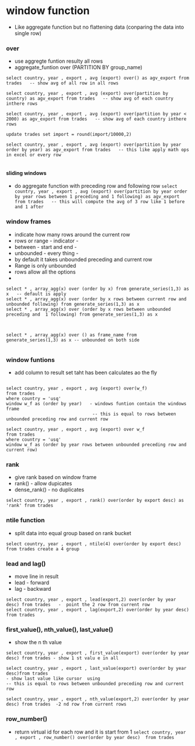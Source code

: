 # window function
- Like aggregate function but no flattening data (conparing the data into single row)
### over
- use aggregte funtion resulty all rows
- aggregate_funtion over (PARTITION BY group_name)
```
select country, year , export , avg (export) over() as agv_export from trades   -- show avg of all row in all rows

select country, year , export , avg (export) over(partition by country) as agv_export from trades   -- show avg of each country inthere rows

select country, year , export , avg (export) over(partition by year < 2000) as agv_export from trades   -- show avg of each country inthere rows

update trades set import = round(import/10000,2)

select country, year , export , avg (export) over(partition by year order by year) as agv_export from trades   -- this like apply math ops in excel or every row


```
#### sliding windows
- do aggregate function with preceding row and following row
` select country, year , export , avg (export) over(partition by year order by year rows between 1 preceding and 1 following) as agv_export from trades   -- this will compute the avg of 3 row like 1 before and 1 after `

### window frames 
- indicate how many rows around the current row
- rows or range - indicator - 
- between - start and end - 
- unbounded - every thing -
- by default it takes unbounded preceding and current row
- Range is only unbounded
- rows allow all the options
- 
``` 
select * , array_agg(x) over (order by x) from generate_series(1,3) as x   -- default is apply
select * , array_agg(x) over (order by x rows between current row and unbounded following) from generate_series(1,3) as x  
select * , array_agg(x) over (order by x rows between unbounded preceding and  1 following) from generate_series(1,3) as x



select * , array_agg(x) over () as frame_name from generate_series(1,3) as x -- unbounded on both side


```

### window funtions
- add column to result set taht has been calculates ao the fly
```

select country, year , export , avg (export) over(w_f)
from trades
where country = 'usq'
window w_f as (order by year)   - windows funtion contain the windows frame
                                 -- this is equal to rows between unbounded preceding row and current row

select country, year , export , avg (export) over w_f
from trades
where country = 'usq'
window w_f as (order by year rows between unbounded preceding row and current row) 
```

### rank
- give rank based on  window frame
- rank() - allow dupicates
- dense_rank()  - no duplicates
```
select country, year , export , rank() over(order by export desc) as 'rank' from trades 
```

### ntile function
-  split data into equal group based on rank bucket
```
select country, year , export , ntile(4) over(order by export desc) from trades create a 4 group 
```
### lead and lag()
- move line in result
- lead - forward
- lag - backward
```
select country, year , export , lead(export,2) over(order by year desc) from trades   -  point the 2 row from current row
select country, year , export , lag(export,2) over(order by year desc) from trades 
```

### first_value(), nth_value(), last_value()
- show the n th value
```
select country, year , export , first_value(export) over(order by year desc) from trades - show 1 st valu e in all

select country, year , export , last_value(export) over(order by year desc)from trades
- show last value like cursor  using
-- this is equal to rows between unbounded preceding row and current row

select country, year , export , nth_value(export,2) over(order by year desc) from trades  -2 nd row from current rows
```

### row_number()
- return virtual id for each row and it is start from 1
  ` select country, year , export , row_number() over(order by year desc)  from trades  `
